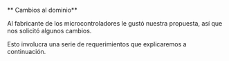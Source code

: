 ** Cambios al dominio**

Al fabricante de los microcontroladores le gustó nuestra propuesta, así que nos solicitó algunos cambios.

Esto involucra una serie de requerimientos que explicaremos a continuación.
